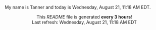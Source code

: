 My name is Tanner and today is Wednesday, August 21, 11:18 AM EDT.

<p align="center">This <i>README</i> file is generated <b>every 3 hours</b>!</br>Last refresh: Wednesday, August 21, 11:18 AM EDT<br /></p>
